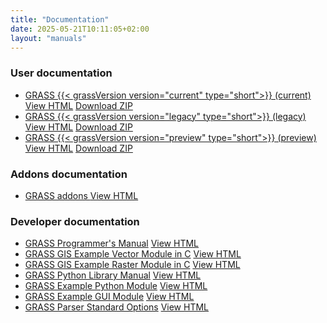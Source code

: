 ```yaml
---
title: "Documentation"
date: 2025-05-21T10:11:05+02:00
layout: "manuals"
---
```


### User documentation

<ul id="links" class="list-unstyled version">
 <li>
  <span class="mwl"><a href="/grass{{< currentVersionNodots.inline  >}}{{- .Site.Data.grass.current_version_nodots -}}{{</currentVersionNodots.inline >}}
/manuals/index.html " target="_blank"> GRASS {{< grassVersion version="current" type="short">}}  (current) </a></span>
  <a href="/grass{{< currentVersionNodots.inline  />}}/manuals/index.html" class="inl btn btn-primary" target="_blank">View HTML</a> <a href="/grass{{< currentVersionNodots.inline  />}}/manuals/grass-{{< currentVersionShort.inline  >}}{{- .Site.Data.grass.current_version_short -}}{{</currentVersionShort.inline >}}_html_manual.zip" class="inl btn btn-secondary">Download ZIP</a>
 </li>
 <li>
  <span class="mwl"><a href="/grass{{< legacyVersionNodots.inline  >}}{{- .Site.Data.grass.legacy_version_nodots -}}{{</legacyVersionNodots.inline >}}/manuals/index.html " target="_blank"> GRASS {{< grassVersion version="legacy" type="short">}}  (legacy) </a></span>
  <a href="/grass{{< legacyVersionNodots.inline  />}}/manuals/index.html" class="inl btn btn-primary" target="_blank">View HTML</a>
   <a href="/grass{{< legacyVersionNodots.inline  />}}/manuals/grass-{{< legacyVersionShort.inline  >}}{{- .Site.Data.grass.legacy_version_short -}}{{</legacyVersionShort.inline >}}_html_manual.zip" class="inl btn btn-secondary">Download ZIP</a>
 </li>
 <li>
  <span class="mwl"><a href="/grass{{< previewVersionNodots.inline  >}}{{- .Site.Data.grass.preview_version_nodots -}}{{</previewVersionNodots.inline >}}/manuals/index.html " target="_blank"> GRASS {{< grassVersion version="preview" type="short">}}  (preview) </a></span>
  <a href="/grass{{< previewVersionNodots.inline  />}}/manuals/index.html" class="inl btn btn-primary" target="_blank">View HTML</a>
   <a href="/grass{{< previewVersionNodots.inline  />}}/manuals/grass-{{< previewVersionShort.inline  >}}{{- .Site.Data.grass.preview_version_short -}}{{</previewVersionShort.inline >}}_html_manual.zip" class="inl btn btn-secondary">Download ZIP</a>
 </li>
</ul>

### Addons documentation

<ul id="links" class="list-unstyled version">
 <li>
  <span class="mwl"><a href="/grass8/manuals/addons/ " target="_blank"> GRASS addons </a></span>
  <a href="/grass8/manuals/addons/" class="inl btn btn-primary" target="_blank">View HTML</a>
  </li>
<!-- outdated
 <li>
  <span class="mwl"><a href="/grass7/manuals/addons/ " target="_blank"> GRASS GIS 7 addons </a></span>
  <a href="/grass7/manuals/addons/" class="inl btn btn-primary" target="_blank">View HTML</a>
  </li>
<li>
  <span class="mwl"><a href="/grass6/manuals/addons/ " target="_blank"> GRASS GIS 6 addons (unsupported) </a></span>
  <a href="/grass6/manuals/addons/" class="inl btn btn-primary" target="_blank">View HTML</a>
  </li>
-->
</ul>

### Developer documentation

<ul id="links" class="list-unstyled version">
 <li>
  <span class="mwl-l"><a href="/programming8/ " target="_blank">GRASS Programmer's Manual</a></span>
  <a href="/programming8/" class="inl btn btn-primary" target="_blank">View HTML</a>
  </li>
 <li>
  <span class="mwl-l"><a href="https://github.com/OSGeo/grass/tree/main/doc/examples/vector/v.example " target="_blank"> GRASS GIS Example Vector Module in C</a></span>
  <a href="https://github.com/OSGeo/grass/tree/main/doc/examples/vector/v.example" class="inl btn btn-primary" target="_blank">View HTML</a>
  </li>
 <li>
  <span class="mwl-l"><a href="https://github.com/OSGeo/grass/tree/main/doc/examples/raster/r.example " target="_blank"> GRASS GIS Example Raster Module in C</a></span>
  <a href="https://github.com/OSGeo/grass/tree/main/doc/examples/raster/r.example" class="inl btn btn-primary" target="_blank">View HTML</a>
  </li>
 <li>
  <span class="mwl-l"><a href="/grass{{< currentVersionNodots.inline  />}}/manuals/libpython/index.html " target="_blank"> GRASS Python Library Manual</a></span>
  <a href="/grass{{< currentVersionNodots.inline  />}}/manuals/libpython/index.html" class="inl btn btn-primary" target="_blank">View HTML</a>
  </li>
 <li>
  <span class="mwl-l"><a href="https://gitlab.com/vpetras/r.example.plus " target="_blank"> GRASS Example Python Module</a></span>
  <a href="https://gitlab.com/vpetras/r.example.plus" class="inl btn btn-primary" target="_blank">View HTML</a>
  </li>
 <li>
  <span class="mwl-l"><a href="https://github.com/OSGeo/grass/tree/main/doc/gui/wxpython/example " target="_blank"> GRASS Example GUI Module</a></span>
  <a href="https://github.com/OSGeo/grass/tree/main/doc/gui/wxpython/example" class="inl btn btn-primary" target="_blank">View HTML</a>
  </li>
 <li>
  <span class="mwl-l"><a href="/grass{{< currentVersionNodots.inline  />}}/manuals/parser_standard_options.html " target="_blank"> GRASS Parser Standard Options</a></span>
  <a href="/grass{{< currentVersionNodots.inline  />}}/manuals/parser_standard_options.html" class="inl btn btn-primary" target="_blank">View HTML</a>
  </li>
</ul>
